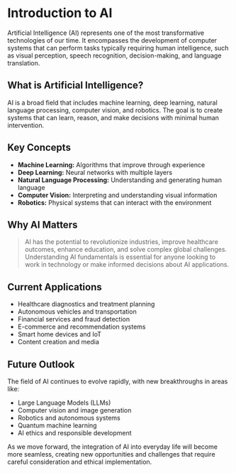 # Introduction to AI

Artificial Intelligence (AI) represents one of the most transformative technologies of our time. It encompasses the development of computer systems that can perform tasks typically requiring human intelligence, such as visual perception, speech recognition, decision-making, and language translation.

## What is Artificial Intelligence?

AI is a broad field that includes machine learning, deep learning, natural language processing, computer vision, and robotics. The goal is to create systems that can learn, reason, and make decisions with minimal human intervention.

## Key Concepts

- **Machine Learning:** Algorithms that improve through experience
- **Deep Learning:** Neural networks with multiple layers
- **Natural Language Processing:** Understanding and generating human language
- **Computer Vision:** Interpreting and understanding visual information
- **Robotics:** Physical systems that can interact with the environment

## Why AI Matters

> AI has the potential to revolutionize industries, improve healthcare outcomes, enhance education, and solve complex global challenges. Understanding AI fundamentals is essential for anyone looking to work in technology or make informed decisions about AI applications.

## Current Applications

- Healthcare diagnostics and treatment planning
- Autonomous vehicles and transportation
- Financial services and fraud detection
- E-commerce and recommendation systems
- Smart home devices and IoT
- Content creation and media

## Future Outlook

The field of AI continues to evolve rapidly, with new breakthroughs in areas like:

- Large Language Models (LLMs)
- Computer vision and image generation
- Robotics and autonomous systems
- Quantum machine learning
- AI ethics and responsible development

As we move forward, the integration of AI into everyday life will become more seamless, creating new opportunities and challenges that require careful consideration and ethical implementation.
